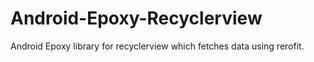 # Android-Epoxy-Recyclerview

Android Epoxy library for recyclerview which fetches data using rerofit.
